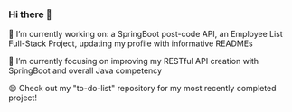 ### Hi there 👋

🔭 I’m currently working on: a SpringBoot post-code API, an Employee List Full-Stack Project, updating my profile with informative READMEs

🌱 I’m currently focusing on improving my RESTful API creation with SpringBoot and overall Java competency

😄 Check out my "to-do-list" repository for my most recently completed project!

<!--
**kabirt7/kabirt7** is a ✨ _special_ ✨ repository because its `README.md` (this file) appears on your GitHub profile.

Here are some ideas to get you started:


- 🌱 I’m currently learning ...
- 👯 I’m looking to collaborate on ...
- 🤔 I’m looking for help with ...
- 💬 Ask me about ...
- 📫 How to reach me: ...
- 😄 Pronouns: ...
- ⚡ Fun fact: ...
-->

